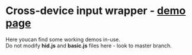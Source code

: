 Cross-device input wrapper - [demo page](http://zitros.github.io/cross-device-input-wrapper/)
==========================

Here youcan find some working demos in-use. <br> 
Do not modify <b>hid.js</b> and <b>basic.js</b> files here - look to master branch.
